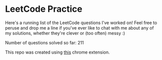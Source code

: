 # LeetCode Practice

Here's a running list of the LeetCode questions I've worked on! Feel free to peruse and drop me a line if you've ever like to chat with me about any of my solutions, whether they're clever or (too often) messy :)

Number of questions solved so far: 211

This repo was created using [this](https://github.com/QasimWani/LeetHub) chrome extension.

